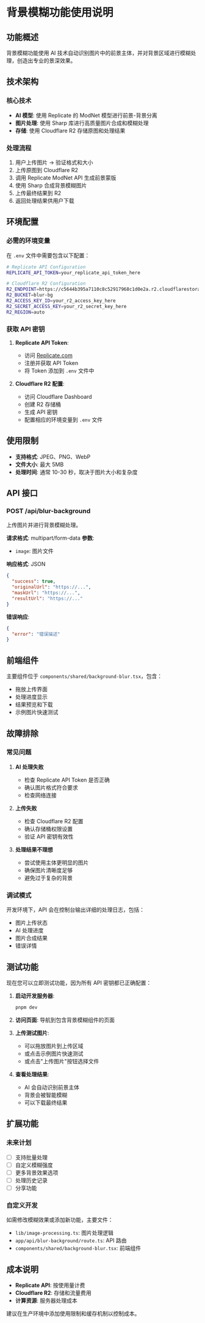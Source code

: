 # 背景模糊功能使用说明

## 功能概述

背景模糊功能使用 AI 技术自动识别图片中的前景主体，并对背景区域进行模糊处理，创造出专业的景深效果。

## 技术架构

### 核心技术
- **AI 模型**: 使用 Replicate 的 ModNet 模型进行前景-背景分离
- **图片处理**: 使用 Sharp 库进行高质量图片合成和模糊处理
- **存储**: 使用 Cloudflare R2 存储原图和处理结果

### 处理流程
1. 用户上传图片 → 验证格式和大小
2. 上传原图到 Cloudflare R2
3. 调用 Replicate ModNet API 生成前景蒙版
4. 使用 Sharp 合成背景模糊图片
5. 上传最终结果到 R2
6. 返回处理结果供用户下载

## 环境配置

### 必需的环境变量

在 `.env` 文件中需要包含以下配置：

```bash
# Replicate API Configuration
REPLICATE_API_TOKEN=your_replicate_api_token_here

# Cloudflare R2 Configuration  
R2_ENDPOINT=https://c5644b395a7110c8c52917968c1d0e2a.r2.cloudflarestorage.com
R2_BUCKET=blur-bg
R2_ACCESS_KEY_ID=your_r2_access_key_here
R2_SECRET_ACCESS_KEY=your_r2_secret_key_here
R2_REGION=auto
```

### 获取 API 密钥

1. **Replicate API Token**: 
   - 访问 [Replicate.com](https://replicate.com)
   - 注册并获取 API Token
   - 将 Token 添加到 `.env` 文件中

2. **Cloudflare R2 配置**:
   - 访问 Cloudflare Dashboard
   - 创建 R2 存储桶
   - 生成 API 密钥
   - 配置相应的环境变量到 `.env` 文件

## 使用限制

- **支持格式**: JPEG、PNG、WebP
- **文件大小**: 最大 5MB
- **处理时间**: 通常 10-30 秒，取决于图片大小和复杂度

## API 接口

### POST /api/blur-background

上传图片并进行背景模糊处理。

**请求格式**: multipart/form-data
**参数**: 
- `image`: 图片文件

**响应格式**: JSON
```json
{
  "success": true,
  "originalUrl": "https://...",
  "maskUrl": "https://...",
  "resultUrl": "https://..."
}
```

**错误响应**:
```json
{
  "error": "错误描述"
}
```

## 前端组件

主要组件位于 `components/shared/background-blur.tsx`，包含：

- 拖放上传界面
- 处理进度显示
- 结果预览和下载
- 示例图片快速测试

## 故障排除

### 常见问题

1. **AI 处理失败**
   - 检查 Replicate API Token 是否正确
   - 确认图片格式符合要求
   - 检查网络连接

2. **上传失败**
   - 检查 Cloudflare R2 配置
   - 确认存储桶权限设置
   - 验证 API 密钥有效性

3. **处理结果不理想**
   - 尝试使用主体更明显的图片
   - 确保图片清晰度足够
   - 避免过于复杂的背景

### 调试模式

开发环境下，API 会在控制台输出详细的处理日志，包括：
- 图片上传状态
- AI 处理进度
- 图片合成结果
- 错误详情

## 测试功能

现在您可以立即测试功能，因为所有 API 密钥都已正确配置：

1. **启动开发服务器**:
   ```bash
   pnpm dev
   ```

2. **访问页面**: 导航到包含背景模糊组件的页面

3. **上传测试图片**: 
   - 可以拖放图片到上传区域
   - 或点击示例图片快速测试
   - 或点击"上传图片"按钮选择文件

4. **查看处理结果**: 
   - AI 会自动识别前景主体
   - 背景会被智能模糊
   - 可以下载最终结果

## 扩展功能

### 未来计划
- [ ] 支持批量处理
- [ ] 自定义模糊强度
- [ ] 更多背景效果选项
- [ ] 处理历史记录
- [ ] 分享功能

### 自定义开发

如需修改模糊效果或添加新功能，主要文件：
- `lib/image-processing.ts`: 图片处理逻辑
- `app/api/blur-background/route.ts`: API 路由
- `components/shared/background-blur.tsx`: 前端组件

## 成本说明

- **Replicate API**: 按使用量计费
- **Cloudflare R2**: 存储和流量费用
- **计算资源**: 服务器处理成本

建议在生产环境中添加使用限制和缓存机制以控制成本。 
